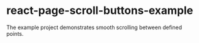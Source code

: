 # react-page-scroll-buttons-example
The example project demonstrates smooth scrolling between defined points.
